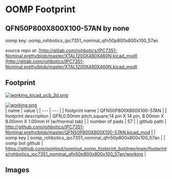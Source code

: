 # OOMP Footprint  
## QFN50P800X800X100-57AN  by none  
  
oomp key: oomp_rohbotics_ipc7351_nominal_qfn50p800x800x100_57an  
  
source repo at: [http://gitlab.com/rohbotics/IPC7351-Nominal.pretty/blob/master/XTAL1200X480X460N.kicad_mod](http://gitlab.com/rohbotics/IPC7351-Nominal.pretty/blob/master/XTAL1200X480X460N.kicad_mod)  
## Footprint  
  
[![working_kicad_pcb_3d.png](working_kicad_pcb_3d_600.png)](working_kicad_pcb_3d.png)  
  
[![working.png](working_600.png)](working.png)  
| name | value | 
| --- | --- | 
| footprint name | QFN50P800X800X100-57AN | 
| footprint description | QFN,0.50mm pitch,square;14 pin X 14 pin, 8.00mm X 8.00mm X 1.00mm H (w/thermal tab) | 
| number of pads | 57 | 
| github path | http://github.com/rohbotics/IPC7351-Nominal.pretty/blob/master/QFN50P800X800X100-57AN.kicad_mod | 
| oomp key | oomp_rohbotics_ipc7351_nominal_qfn50p800x800x100_57an | 
| oomp bot github | https://github.com/oomlout/oomlout_oomp_footprint_bot/tree/main/footprints/rohbotics_ipc7351_nominal_qfn50p800x800x100_57an/working | 
## Images  
